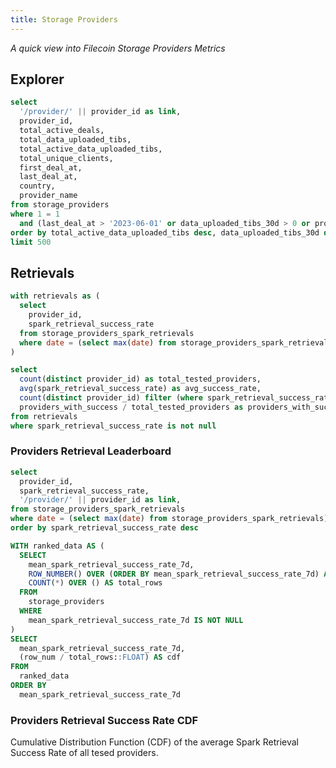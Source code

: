```yaml
---
title: Storage Providers
---
```


_A quick view into Filecoin Storage Providers Metrics_

## Explorer

```sql providers
select
  '/provider/' || provider_id as link,
  provider_id,
  total_active_deals,
  total_data_uploaded_tibs,
  total_active_data_uploaded_tibs,
  total_unique_clients,
  first_deal_at,
  last_deal_at,
  country,
  provider_name
from storage_providers
where 1 = 1
  and (last_deal_at > '2023-06-01' or data_uploaded_tibs_30d > 0 or provider_name is not null)
order by total_active_data_uploaded_tibs desc, data_uploaded_tibs_30d desc
limit 500
```

<DataTable
  data={providers}
  link=link
  search=true
  rows=20
  rowShading=true
  rowLines=false
  downloadable=true
/>

## Retrievals

```sql retrieval_stats
with retrievals as (
  select
    provider_id,
    spark_retrieval_success_rate
  from storage_providers_spark_retrievals
  where date = (select max(date) from storage_providers_spark_retrievals)
)

select
  count(distinct provider_id) as total_tested_providers,
  avg(spark_retrieval_success_rate) as avg_success_rate,
  count(distinct provider_id) filter (where spark_retrieval_success_rate > 0) as providers_with_success,
  providers_with_success / total_tested_providers as providers_with_success_rate
from retrievals
where spark_retrieval_success_rate is not null
```

<Grid cols=2>

<BigValue
  data={retrieval_stats}
  value=total_tested_providers
/>

<BigValue
  data={retrieval_stats}
  value=avg_success_rate
  fmt='0.00%'
/>

<BigValue
  data={retrieval_stats}
  value=providers_with_success
/>

<BigValue
  data={retrieval_stats}
  value=providers_with_success_rate
  fmt='0.00%'
/>

</Grid>

### Providers Retrieval Leaderboard

```sql top_retrieval_providers
select
  provider_id,
  spark_retrieval_success_rate,
  '/provider/' || provider_id as link,
from storage_providers_spark_retrievals
where date = (select max(date) from storage_providers_spark_retrievals) and spark_retrieval_success_rate > 0
order by spark_retrieval_success_rate desc
```

<DataTable
  data={top_retrieval_providers}
  link=link
  rows=10
  rowNumbers=true
/>

```sql cdf_spark
WITH ranked_data AS (
  SELECT
    mean_spark_retrieval_success_rate_7d,
    ROW_NUMBER() OVER (ORDER BY mean_spark_retrieval_success_rate_7d) AS row_num,
    COUNT(*) OVER () AS total_rows
  FROM
    storage_providers
  WHERE
    mean_spark_retrieval_success_rate_7d IS NOT NULL
)
SELECT
  mean_spark_retrieval_success_rate_7d,
  (row_num / total_rows::FLOAT) AS cdf
FROM
  ranked_data
ORDER BY
  mean_spark_retrieval_success_rate_7d
```

### Providers Retrieval Success Rate CDF

Cumulative Distribution Function (CDF) of the average Spark Retrieval Success Rate of all tesed providers.

<LineChart
  data={cdf_spark}
  x=mean_spark_retrieval_success_rate_7d
  y=cdf
  yMin=0
  yMax=1
  handleMissing=connect
  yFmt='0%'
  emptySet=pass
/>
